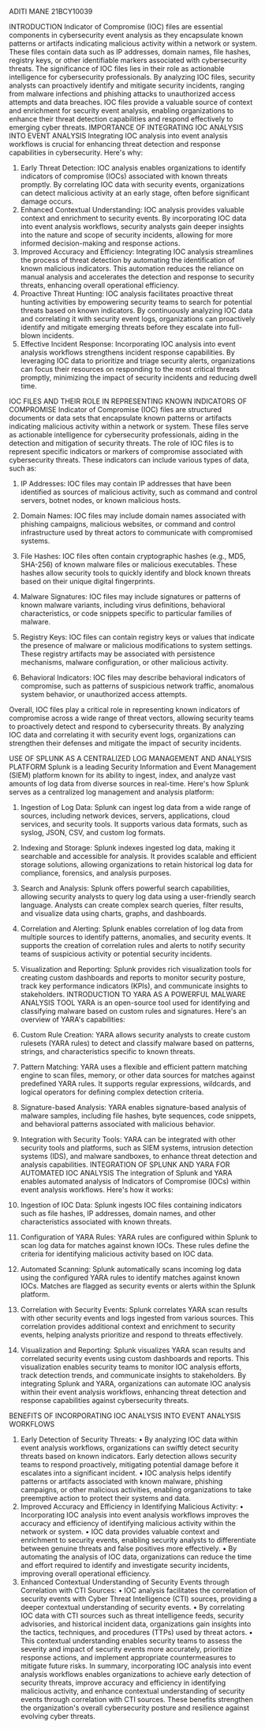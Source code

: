 ADITI MANE 21BCY10039

INTRODUCTION
Indicator of Compromise (IOC) files are essential components in cybersecurity event analysis as they encapsulate known patterns or artifacts indicating malicious activity within a network or system. These files contain data such as IP addresses, domain names, file hashes, registry keys, or other identifiable markers associated with cybersecurity threats.
The significance of IOC files lies in their role as actionable intelligence for cybersecurity professionals. By analyzing IOC files, security analysts can proactively identify and mitigate security incidents, ranging from malware infections and phishing attacks to unauthorized access attempts and data breaches. IOC files provide a valuable source of context and enrichment for security event analysis, enabling organizations to enhance their threat detection capabilities and respond effectively to emerging cyber threats.
IMPORTANCE OF INTEGRATING IOC ANALYSIS INTO EVENT ANALYSIS 
Integrating IOC analysis into event analysis workflows is crucial for enhancing threat detection and response capabilities in cybersecurity. Here's why:
1.	Early Threat Detection: IOC analysis enables organizations to identify indicators of compromise (IOCs) associated with known threats promptly. By correlating IOC data with security events, organizations can detect malicious activity at an early stage, often before significant damage occurs.
2.	Enhanced Contextual Understanding: IOC analysis provides valuable context and enrichment to security events. By incorporating IOC data into event analysis workflows, security analysts gain deeper insights into the nature and scope of security incidents, allowing for more informed decision-making and response actions.
3.	Improved Accuracy and Efficiency: Integrating IOC analysis streamlines the process of threat detection by automating the identification of known malicious indicators. This automation reduces the reliance on manual analysis and accelerates the detection and response to security threats, enhancing overall operational efficiency.
4.	Proactive Threat Hunting: IOC analysis facilitates proactive threat hunting activities by empowering security teams to search for potential threats based on known indicators. By continuously analyzing IOC data and correlating it with security event logs, organizations can proactively identify and mitigate emerging threats before they escalate into full-blown incidents.
5.	Effective Incident Response: Incorporating IOC analysis into event analysis workflows strengthens incident response capabilities. By leveraging IOC data to prioritize and triage security alerts, organizations can focus their resources on responding to the most critical threats promptly, minimizing the impact of security incidents and reducing dwell time.



IOC FILES AND THEIR ROLE IN REPRESENTING KNOWN INDICATORS OF COMPROMISE
Indicator of Compromise (IOC) files are structured documents or data sets that encapsulate known patterns or artifacts indicating malicious activity within a network or system. These files serve as actionable intelligence for cybersecurity professionals, aiding in the detection and mitigation of security threats. 
The role of IOC files is to represent specific indicators or markers of compromise associated with cybersecurity threats. These indicators can include various types of data, such as:
1.	IP Addresses: IOC files may contain IP addresses that have been identified as sources of malicious activity, such as command and control servers, botnet nodes, or known malicious hosts.

2.	Domain Names: IOC files may include domain names associated with phishing campaigns, malicious websites, or command and control infrastructure used by threat actors to communicate with compromised systems.

3.	File Hashes: IOC files often contain cryptographic hashes (e.g., MD5, SHA-256) of known malware files or malicious executables. These hashes allow security tools to quickly identify and block known threats based on their unique digital fingerprints.

4.	Malware Signatures: IOC files may include signatures or patterns of known malware variants, including virus definitions, behavioral characteristics, or code snippets specific to particular families of malware.

5.	Registry Keys: IOC files can contain registry keys or values that indicate the presence of malware or malicious modifications to system settings. These registry artifacts may be associated with persistence mechanisms, malware configuration, or other malicious activity.

6.	Behavioral Indicators: IOC files may describe behavioral indicators of compromise, such as patterns of suspicious network traffic, anomalous system behavior, or unauthorized access attempts.

Overall, IOC files play a critical role in representing known indicators of compromise across a wide range of threat vectors, allowing security teams to proactively detect and respond to cybersecurity threats. By analyzing IOC data and correlating it with security event logs, organizations can strengthen their defenses and mitigate the impact of security incidents.

USE OF SPLUNK AS A CENTRALIZED LOG MANAGEMENT AND ANALYSIS PLATFORM
Splunk is a leading Security Information and Event Management (SIEM) platform known for its ability to ingest, index, and analyze vast amounts of log data from diverse sources in real-time. Here's how Splunk serves as a centralized log management and analysis platform:
1.	Ingestion of Log Data: Splunk can ingest log data from a wide range of sources, including network devices, servers, applications, cloud services, and security tools. It supports various data formats, such as syslog, JSON, CSV, and custom log formats.
2.	Indexing and Storage: Splunk indexes ingested log data, making it searchable and accessible for analysis. It provides scalable and efficient storage solutions, allowing organizations to retain historical log data for compliance, forensics, and analysis purposes.
3.	Search and Analysis: Splunk offers powerful search capabilities, allowing security analysts to query log data using a user-friendly search language. Analysts can create complex search queries, filter results, and visualize data using charts, graphs, and dashboards.
4.	Correlation and Alerting: Splunk enables correlation of log data from multiple sources to identify patterns, anomalies, and security events. It supports the creation of correlation rules and alerts to notify security teams of suspicious activity or potential security incidents.
5.	Visualization and Reporting: Splunk provides rich visualization tools for creating custom dashboards and reports to monitor security posture, track key performance indicators (KPIs), and communicate insights to stakeholders.
INTRODUCTION TO YARA AS A POWERFUL MALWARE ANALYSIS TOOL
YARA is an open-source tool used for identifying and classifying malware based on custom rules and signatures. Here's an overview of YARA's capabilities:
1.	Custom Rule Creation: YARA allows security analysts to create custom rulesets (YARA rules) to detect and classify malware based on patterns, strings, and characteristics specific to known threats.
2.	Pattern Matching: YARA uses a flexible and efficient pattern matching engine to scan files, memory, or other data sources for matches against predefined YARA rules. It supports regular expressions, wildcards, and logical operators for defining complex detection criteria.
3.	Signature-based Analysis: YARA enables signature-based analysis of malware samples, including file hashes, byte sequences, code snippets, and behavioral patterns associated with malicious behavior.
4.	Integration with Security Tools: YARA can be integrated with other security tools and platforms, such as SIEM systems, intrusion detection systems (IDS), and malware sandboxes, to enhance threat detection and analysis capabilities.
INTEGRATION OF SPLUNK AND YARA FOR AUTOMATED IOC ANALYSIS
The integration of Splunk and YARA enables automated analysis of Indicators of Compromise (IOCs) within event analysis workflows. Here's how it works:
1.	Ingestion of IOC Data: Splunk ingests IOC files containing indicators such as file hashes, IP addresses, domain names, and other characteristics associated with known threats.
2.	Configuration of YARA Rules: YARA rules are configured within Splunk to scan log data for matches against known IOCs. These rules define the criteria for identifying malicious activity based on IOC data.
3.	Automated Scanning: Splunk automatically scans incoming log data using the configured YARA rules to identify matches against known IOCs. Matches are flagged as security events or alerts within the Splunk platform.

4.	Correlation with Security Events: Splunk correlates YARA scan results with other security events and logs ingested from various sources. This correlation provides additional context and enrichment to security events, helping analysts prioritize and respond to threats effectively.
5.	Visualization and Reporting: Splunk visualizes YARA scan results and correlated security events using custom dashboards and reports. This visualization enables security teams to monitor IOC analysis efforts, track detection trends, and communicate insights to stakeholders.
By integrating Splunk and YARA, organizations can automate IOC analysis within their event analysis workflows, enhancing threat detection and response capabilities against cybersecurity threats.

BENEFITS OF INCORPORATING IOC ANALYSIS INTO EVENT ANALYSIS WORKFLOWS
1.	Early Detection of Security Threats:
•	By analyzing IOC data within event analysis workflows, organizations can swiftly detect security threats based on known indicators. Early detection allows security teams to respond proactively, mitigating potential damage before it escalates into a significant incident.
•	IOC analysis helps identify patterns or artifacts associated with known malware, phishing campaigns, or other malicious activities, enabling organizations to take preemptive action to protect their systems and data.
2.	Improved Accuracy and Efficiency in Identifying Malicious Activity:
•	Incorporating IOC analysis into event analysis workflows improves the accuracy and efficiency of identifying malicious activity within the network or system.
•	IOC data provides valuable context and enrichment to security events, enabling security analysts to differentiate between genuine threats and false positives more effectively.
•	By automating the analysis of IOC data, organizations can reduce the time and effort required to identify and investigate security incidents, improving overall operational efficiency.
3.	Enhanced Contextual Understanding of Security Events through Correlation with CTI Sources:
•	IOC analysis facilitates the correlation of security events with Cyber Threat Intelligence (CTI) sources, providing a deeper contextual understanding of security events.
•	By correlating IOC data with CTI sources such as threat intelligence feeds, security advisories, and historical incident data, organizations gain insights into the tactics, techniques, and procedures (TTPs) used by threat actors.
•	This contextual understanding enables security teams to assess the severity and impact of security events more accurately, prioritize response actions, and implement appropriate countermeasures to mitigate future risks.
In summary, incorporating IOC analysis into event analysis workflows enables organizations to achieve early detection of security threats, improve accuracy and efficiency in identifying malicious activity, and enhance contextual understanding of security events through correlation with CTI sources. These benefits strengthen the organization's overall cybersecurity posture and resilience against evolving cyber threats.


